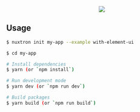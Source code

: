 <p align="center"><img src="https://i.imgur.com/v4KlImB.png"></p>

## Usage

```bash
$ nuxtron init my-app --example with-element-ui

$ cd my-app

# Install dependencies
$ yarn (or `npm install`)

# Run development mode
$ yarn dev (or `npm run dev`)

# Build packages
$ yarn build (or `npm run build`)
```
